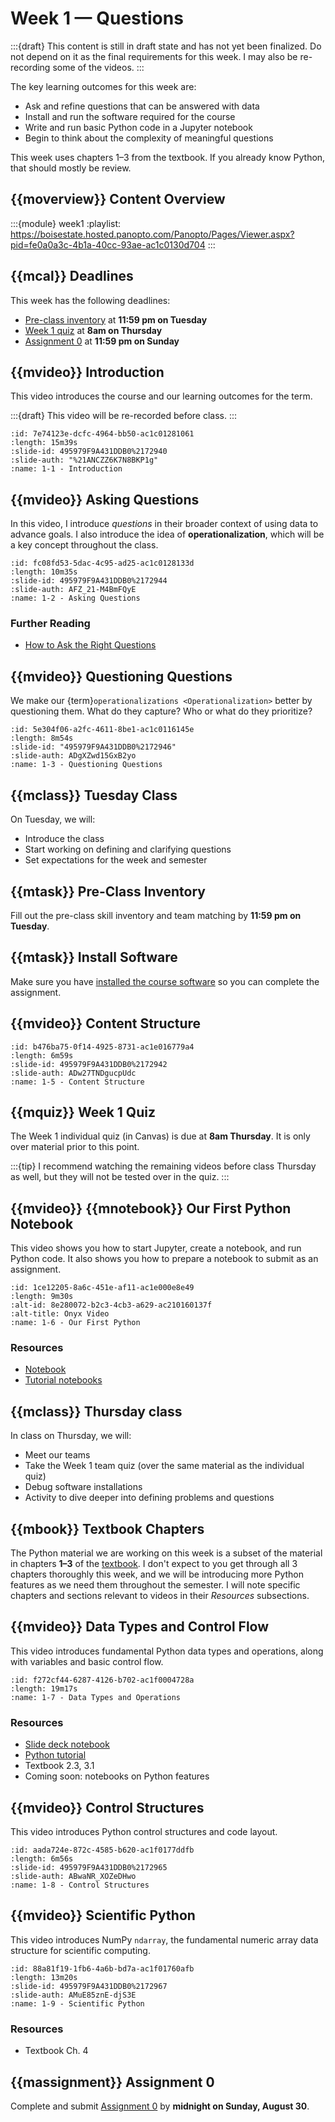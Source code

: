 # Week 1 — Questions

:::{draft}
This content is still in draft state and has not yet been finalized.
Do not depend on it as the final requirements for this week.
I may also be re-recording some of the videos.
:::

The key learning outcomes for this week are:

- Ask and refine questions that can be answered with data
- Install and run the software required for the course
- Write and run basic Python code in a Jupyter notebook
- Begin to think about the complexity of meaningful questions

This week uses chapters 1–3 from the textbook.  If you already know Python, that should mostly be review.

## {{moverview}} Content Overview

:::{module} week1
:playlist: https://boisestate.hosted.panopto.com/Panopto/Pages/Viewer.aspx?pid=fe0a0a3c-4b1a-40cc-93ae-ac1c0130d704
:::

## {{mcal}} Deadlines

This week has the following deadlines:

- [Pre-class inventory](#pre-class-inventory) at **11:59 pm on Tuesday**
- [Week 1 quiz](#week-1-quiz) at **8am on Thursday**
- [Assignment 0](#assignment-0) at **11:59 pm on Sunday**

## {{mvideo}} Introduction

This video introduces the course and our learning outcomes for the term.

:::{draft}
This video will be re-recorded before class.
:::

```{video} introduction
:id: 7e74123e-dcfc-4964-bb50-ac1c01281061
:length: 15m39s
:slide-id: 495979F9A431DDB0%2172940
:slide-auth: "%21ANCZZ6K7N8BKP1g"
:name: 1-1 - Introduction
```

## {{mvideo}} Asking Questions

In this video, I introduce *questions* in their broader context of using data to advance goals. 
I also introduce the idea of **operationalization**, which will be a key concept throughout the class.

```{video}
:id: fc08fd53-5dac-4c95-ad25-ac1c0128133d
:length: 10m35s
:slide-id: 495979F9A431DDB0%2172944
:slide-auth: AFZ_21-M4BmFQyE
:name: 1-2 - Asking Questions
```

### Further Reading

* [How to Ask the Right Questions](https://towardsdatascience.com/how-to-ask-the-right-questions-as-a-data-scientist-913621907411)

## {{mvideo}} Questioning Questions

We make our {term}`operationalizations <Operationalization>` better by questioning them.  What do they capture?  Who or what do they prioritize?

```{video}
:id: 5e304f06-a2fc-4611-8be1-ac1c0116145e
:length: 8m54s
:slide-id: "495979F9A431DDB0%2172946"
:slide-auth: ADgXZwd15GxB2yo
:name: 1-3 - Questioning Questions
```

## {{mclass}} Tuesday Class

On Tuesday, we will:

- Introduce the class
- Start working on defining and clarifying questions
- Set expectations for the week and semester

## {{mtask}} Pre-Class Inventory

Fill out the pre-class skill inventory and team matching by **11:59 pm on Tuesday**. 

## {{mtask}} Install Software

Make sure you have [installed the course software](../../resources/software.md) so you can complete the assignment.

## {{mvideo}} Content Structure

```{video}
:id: b476ba75-0f14-4925-8731-ac1e016779a4
:length: 6m59s
:slide-id: 495979F9A431DDB0%2172942
:slide-auth: ADw27TNDgucpUdc
:name: 1-5 - Content Structure
```

## {{mquiz}} Week 1 Quiz

The Week 1 individual quiz (in Canvas) is due at **8am Thursday**.
It is only over material prior to this point.

:::{tip}
I recommend watching the remaining videos before class Thursday as well, but they will not
be tested over in the quiz.
:::

## {{mvideo}} {{mnotebook}} Our First Python Notebook

This video shows you how to start Jupyter, create a notebook, and run Python code.
It also shows you how to prepare a notebook to submit as an assignment.

```{video}
:id: 1ce12205-8a6c-451e-af11-ac1e000e8e49
:length: 9m30s
:alt-id: 8e280072-b2c3-4cb3-a629-ac210160137f
:alt-title: Onyx Video
:name: 1-6 - Our First Python
```

### Resources

- [Notebook](DemoNotebook.ipynb)
- [Tutorial notebooks](../../resources/tutorials/index.md)

## {{mclass}} Thursday class

In class on Thursday, we will:

- Meet our teams
- Take the Week 1 team quiz (over the same material as the individual quiz)
- Debug software installations
- Activity to dive deeper into defining problems and questions

## {{mbook}} Textbook Chapters

The Python material we are working on this week is a subset of the material in chapters **1–3** of the [textbook](../../resources/index.md#books).
I don't expect to you get through all 3 chapters thoroughly this week, and we will be introducing more Python features as we need them throughout
the semester.
I will note specific chapters and sections relevant to videos in their _Resources_ subsections.

## {{mvideo}} Data Types and Control Flow

This video introduces fundamental Python data types and operations, along with variables and basic control flow.

```{video}
:id: f272cf44-6287-4126-b702-ac1f0004728a
:length: 19m17s
:name: 1-7 - Data Types and Operations
```

### Resources

- [Slide deck notebook](1-7-types-operations)
- [Python tutorial](https://docs.python.org/3/tutorial/index.html)
- Textbook 2.3, 3.1
- Coming soon: notebooks on Python features

## {{mvideo}} Control Structures

This video introduces Python control structures and code layout.

```{video}
:id: aada724e-872c-4585-b620-ac1f0177ddfb
:length: 6m56s
:slide-id: 495979F9A431DDB0%2172965
:slide-auth: ABwaNR_XOZeDHwo
:name: 1-8 - Control Structures
```

## {{mvideo}} Scientific Python

This video introduces NumPy `ndarray`, the fundamental numeric array data structure for scientific computing.

```{video}
:id: 88a81f19-1fb6-4a6b-bd7a-ac1f01760afb
:length: 13m20s
:slide-id: 495979F9A431DDB0%2172967
:slide-auth: AMuE85znE-djS3E
:name: 1-9 - Scientific Python
```

### Resources

- Textbook Ch. 4

## {{massignment}} Assignment 0

Complete and submit [Assignment 0](../../assignments/A0/index.md) by **midnight on Sunday, August 30**.

